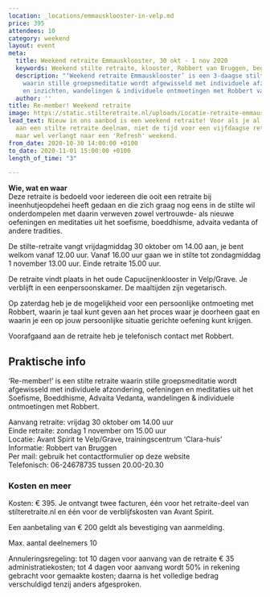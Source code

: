 ```yaml
---
location: _locations/emmausklooster-in-velp.md
price: 395
attendees: 10
category: weekend
layout: event
meta:
  title: Weekend retraite Emmausklooster, 30 okt - 1 nov 2020
  keywords: Weekend stilte retraite, klooster, Robbert van Bruggen, beginner
  description: "‘Weekend retraite Emmausklooster’ is een 3-daagse stilte retraite
    waarin stille groepsmeditatie wordt afgewisseld met individuele afzondering, oefeningen
    en inzichten, wandelingen & individuele ontmoetingen met Robbert van Bruggen."
  author: ''
title: Re-member! Weekend retraite
image: https://static.stilteretraite.nl/uploads/Locatie-retraite-emmausklooster-11.jpg
lead_text: Nieuw in ons aanbod is een weekend retraite! Voor als je al eens eerder
  aan een stilte retraite deelnam, niet de tijd voor een vijfdaagse retraite hebt,
  maar wel verlangt naar een 'Refresh' weekend.
from_date: 2020-10-30 14:00:00 +0100
to_date: 2020-11-01 15:00:00 +0100
length_of_time: "3"

---
```

**Wie, wat en waar**  
Deze retraite is bedoeld voor iedereen die ooit een retraite bij ineenhutjeopdehei heeft gedaan en die zich graag nog eens in de stilte wil onderdompelen met daarin verweven zowel vertrouwde- als nieuwe oefeningen en meditaties uit het soefisme, boeddhisme, advaita vedanta of andere tradities.

De stilte-retraite vangt vrijdagmiddag 30 oktober om 14.00 aan, je bent welkom vanaf 12.00 uur. Vanaf 16.00 uur gaan we in stilte tot zondagmiddag 1 november 13.00 uur. Einde retraite 15.00 uur.

De retraite vindt plaats in het oude Capucijnenklooster in Velp/Grave. Je verblijft in een eenpersoonskamer. De maaltijden zijn vegetarisch.

Op zaterdag heb je de mogelijkheid voor een persoonlijke ontmoeting met Robbert, waarin je taal kunt geven aan het proces waar je doorheen gaat en waarin je een op jouw persoonlijke situatie gerichte oefening kunt krijgen.

Voorafgaand aan de retraite heb je telefonisch contact met Robbert.

## **Praktische info**

‘Re-member!’ is een stilte retraite waarin stille groepsmeditatie wordt afgewisseld met individuele afzondering, oefeningen en meditaties uit het Soefisme, Boeddhisme, Advaita Vedanta, wandelingen & individuele ontmoetingen met Robbert.

Aanvang retraite: vrijdag 30 oktober om 14.00 uur  
Einde retraite: zondag 1 november om 15.00 uur  
Locatie: Avant Spirit te Velp/Grave, trainingscentrum ‘Clara-huis’  
Informatie: Robbert van Bruggen  
Per mail: gebruik het contactformulier op deze website  
Telefonisch: 06-24678735 tussen 20.00-20.30

### **Kosten en meer**

Kosten: € 395. Je ontvangt twee facturen, één voor het retraite-deel van stilteretraite.nl en één voor de verblijfskosten van Avant Spirit.

Een aanbetaling van € 200 geldt als bevestiging van aanmelding.

Max. aantal deelnemers 10

Annuleringsregeling: tot 10 dagen voor aanvang van de retraite € 35 administratiekosten; tot 4 dagen voor aanvang wordt 50% in rekening gebracht voor gemaakte kosten; daarna is het volledige bedrag verschuldigd tenzij anders afgesproken.